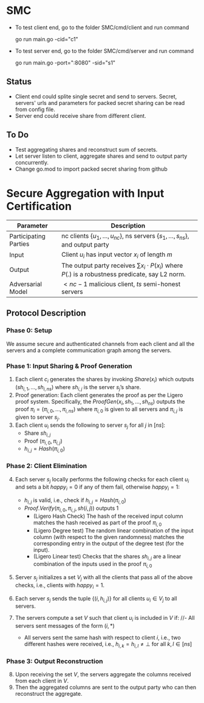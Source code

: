 # SMC 
+ To test client end, go to the folder SMC/cmd/client and run command 

	go run main.go -cid="c1"
+ To test server end, go to the folder SMC/cmd/server and run command 
  
  go run main.go -port=":8080" -sid="s1"

## Status
+ Client end could splite single secret and send to servers. Secret, servers' urls and parameters for packed secret sharing can be read from config file.
+ Server end could receive share from different client. 

## To Do
+ Test aggregating shares and reconstruct sum of secrets.
+ Let server listen to client, aggregate shares and send to output party concurrently.
+ Change go.mod to import packed secret sharing from github 
  
# Secure Aggregation with Input Certification

| Parameter              | Description                                                                              |
|------------------------|------------------------------------------------------------------------------------------|
| Participating Parties  | nc clients $\{u_1, \ldots, u_{nc}\}$, ns servers $\{s_1, \ldots, s_{ns}\}$, and output party |
| Input                  | Client $u_i$ has input vector $x_i$ of length $m$                                          |
| Output                 | The output party receives $\sum x_i \cdot P(x_i)$ where $P(.)$ is a robustness predicate, say L2 norm. |
| Adversarial Model      | $< nc - 1$ malicious client, $ts$ semi-honest servers                                         |


## Protocol Description

### Phase 0: Setup
We assume secure and authenticated channels from each client and all the servers and a complete communication graph among the servers.

### Phase 1: Input Sharing & Proof Generation
1. Each client $c_i$ generates the shares by invoking $Share(x_i)$ which outputs $(sh_{i,1}, \ldots, sh_{i,ns})$ where $sh_{i,j}$ is the server $s_j$’s share.
2. Proof generation: Each client generates the proof as per the Ligero proof system. Specifically, the $ProofGen(x_i, sh_1, \ldots, sh_{ns})$ outputs the proof $\pi_i = (\pi_{i,0}, \ldots, \pi_{i,ns})$ where $\pi_{i,0}$ is given to all servers and $\pi_{i,j}$ is given to server $s_j$.
3. Each client $u_i$ sends the following to server $s_j$ for all $j$ in $[ns]$:
	- Share $sh_{i,j}$
	- Proof $(\pi_{i,0}, \pi_{i,j})$
	- $h_{i,j} = Hash(\pi_{i,0})$

### Phase 2: Client Elimination
4. Each server $s_j$ locally performs the following checks for each client $u_i$ and sets a bit $happy_i = 0$ if any of them fail, otherwise $happy_i = 1$:
	- $h_{i,j}$ is valid, i.e., check if $h_{i,j} = Hash(\pi_{i,0})$
	- $Proof.Verify(\pi_{i,0}, \pi_{i,j}, sh(i,j))$ outputs 1
		- (Ligero Hash Check) The hash of the received input column matches the hash received as part of the proof $\pi_{i,0}$
		- (Ligero Degree test) The random linear combination of the input column (with respect to the given randomness) matches the corresponding entry in the output of the degree test (for the input).
		- (Ligero Linear test) Checks that the shares $sh_{i,j}$ are a linear combination of the inputs used in the proof $\pi_{i,0}$

5. Server $s_j$ initializes a set $V_j$ with all the clients that pass all of the above checks, i.e., clients with $happy_i = 1$.
6. Each server $s_j$ sends the tuple $\{(i, h_{i,j})\}$ for all clients $u_i \in V_j$ to all servers.
7. The servers compute a set $V$ such that client $u_i$ is included in $V$ if:
	//- All servers sent messages of the form $(i, *)$
	- All servers sent the same hash with respect to client $i$, i.e., two different hashes were received, i.e., $h_{i,k} = h_{i,l} \neq \bot$ for all $k, l \in [ns]$

### Phase 3: Output Reconstruction
8. Upon receiving the set $V$, the servers aggregate the columns received from each client in $V$. 
9. Then the aggregated columns are sent to the output party who can then reconstruct the aggregate.

